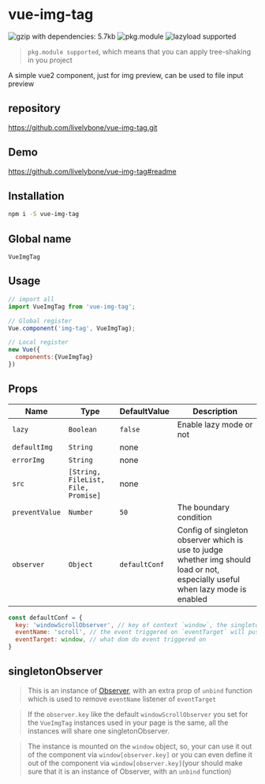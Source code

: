 # vue-img-tag
![gzip with dependencies: 5.7kb](https://img.shields.io/badge/gzip--with--dependencies-5.7kb-brightgreen.svg "gzip with dependencies: 5.7kb")
![pkg.module](https://img.shields.io/badge/pkg.module-supported-blue.svg "pkg.module")
![lazyload supported](https://img.shields.io/badge/lazyload-supported-green.svg "lazyload supported")

> `pkg.module supported`, which means that you can apply tree-shaking in you project

A simple vue2 component, just for img preview, can be used to file input preview

## repository
https://github.com/livelybone/vue-img-tag.git

## Demo
https://github.com/livelybone/vue-img-tag#readme


## Installation
```bash
npm i -S vue-img-tag
```

## Global name
`VueImgTag`

## Usage
```js
// import all
import VueImgTag from 'vue-img-tag';

// Global register
Vue.component('img-tag', VueImgTag);

// Local register
new Vue({
  components:{VueImgTag}
})
```

## Props
| Name              | Type                                      | DefaultValue         | Description  |
| ----------------- | ----------------------------------------- | -------------------- | ------------ |
| `lazy`            | `Boolean`                                 | `false`              | Enable lazy mode or not |
| `defaultImg`      | `String`                                  | none                 |  |
| `errorImg`        | `String`                                  | none                 |  |
| `src`             | `[String, FileList, File, Promise]`       | none                 |  |
| `preventValue`    | `Number`                                  | `50`                 | The boundary condition |
| `observer`        | `Object`                                  | `defaultConf`        | Config of singleton observer which is use to judge whether img should load or not, especially useful when lazy mode is enabled |

```js
const defaultConf = {
  key: 'windowScrollObserver', // key of context `window`, the singleton observer will be window[key]
  eventName: 'scroll', // the event triggered on `eventTarget` will push an event to the subscribers of singleton observer, so that we can judge whether img should load or not
  eventTarget: window, // what dom do event triggered on
}
```

## singletonObserver
> This is an instance of [Observer](https://github.com/livelybone/simple-observer/blob/master/src/index.js),
> with an extra prop of `unbind` function which is used to remove `eventName` listener of `eventTarget`

> If the `observer.key` like the default `windowScrollObserver` you set for the `VueImgTag` instances used in your page is the same, all the instances will share one singletonObserver. 

> The instance is mounted on the `window` object, so, your can use it out of the component via `window[observer.key]`
> or you can even define it out of the component via `window[observer.key]`(your should make sure that it is an instance of Observer, with an `unbind` function)
